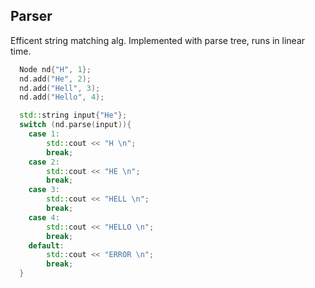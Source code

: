 ## Parser

Efficent string matching alg. Implemented with parse tree, runs in linear time.

``` c++
  Node nd{"H", 1};
  nd.add("He", 2);
  nd.add("Hell", 3);
  nd.add("Hello", 4);

  std::string input{"He"};
  switch (nd.parse(input)){
    case 1:
        std::cout << "H \n";
        break;
    case 2:
        std::cout << "HE \n";
        break;
    case 3:
        std::cout << "HELL \n";
        break;
    case 4:
        std::cout << "HELLO \n";
        break;
    default:
        std::cout << "ERROR \n";
        break;
  }

```